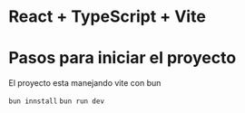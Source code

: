 # React + TypeScript + Vite

# Pasos para iniciar el proyecto

El proyecto esta manejando vite con bun

`bun innstall`
`bun run dev`